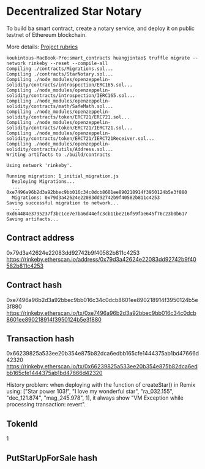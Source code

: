# Decentralized Star Notary

To build ba smart contract, create a notary service, and deploy it on public testnet of Ethereum blockchain.

More details: [Project rubrics](https://review.udacity.com/#!/rubrics/2297/view "Title")

```
koukintous-MacBook-Pro:smart_contracts huangjintao$ truffle migrate --network rinkeby --reset --compile-all
Compiling ./contracts/Migrations.sol...
Compiling ./contracts/StarNotary.sol...
Compiling ./node_modules/openzeppelin-solidity/contracts/introspection/ERC165.sol...
Compiling ./node_modules/openzeppelin-solidity/contracts/introspection/IERC165.sol...
Compiling ./node_modules/openzeppelin-solidity/contracts/math/SafeMath.sol...
Compiling ./node_modules/openzeppelin-solidity/contracts/token/ERC721/ERC721.sol...
Compiling ./node_modules/openzeppelin-solidity/contracts/token/ERC721/IERC721.sol...
Compiling ./node_modules/openzeppelin-solidity/contracts/token/ERC721/IERC721Receiver.sol...
Compiling ./node_modules/openzeppelin-solidity/contracts/utils/Address.sol...
Writing artifacts to ./build/contracts

Using network 'rinkeby'.

Running migration: 1_initial_migration.js
  Deploying Migrations...
  ... 0xe7496a96b2d3a92bbec9bb016c34c0dcb8601ee890218914f3950124b5e3f880
  Migrations: 0x79d3a42624e22083dd92742b9f40582b811c4253
Saving successful migration to network...
  ... 0xd64484e3795237f3bc1ce7e7ba6d44efc3cb11be216f59fae645f76c23b0b617
Saving artifacts...
```
## Contract address
0x79d3a42624e22083dd92742b9f40582b811c4253
https://rinkeby.etherscan.io/address/0x79d3a42624e22083dd92742b9f40582b811c4253

## Contract hash
0xe7496a96b2d3a92bbec9bb016c34c0dcb8601ee890218914f3950124b5e3f880
https://rinkeby.etherscan.io/tx/0xe7496a96b2d3a92bbec9bb016c34c0dcb8601ee890218914f3950124b5e3f880

## Transaction hash
0x66239825a533ee20b354e875b82dca6edbb165cfe1444375ab1bd47666d42320
https://rinkeby.etherscan.io/tx/0x66239825a533ee20b354e875b82dca6edbb165cfe1444375ab1bd47666d42320

History problem: 
when deploying with the function of createStar() in Remix using:
["Star power 103!", "I love my wonderful star", "ra_032.155", "dec_121.874", "mag_245.978", 1],
it always show "VM Exception while processing transaction: revert".

## TokenId
1

## PutStarUpForSale hash
